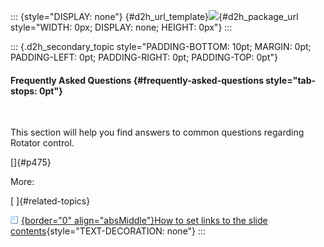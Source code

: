 ::: {style="DISPLAY: none"}
[](ms-xhelp:///?Id=d2h_url_template){#d2h_url_template}![](!package_url!){#d2h_package_url style="WIDTH: 0px; DISPLAY: none; HEIGHT: 0px"}
:::

::: {.d2h_secondary_topic style="PADDING-BOTTOM: 10pt; MARGIN: 0pt; PADDING-LEFT: 0pt; PADDING-RIGHT: 0pt; PADDING-TOP: 0pt"}
#### Frequently Asked Questions {#frequently-asked-questions style="tab-stops: 0pt"}

 

This section will help you find answers to common questions regarding Rotator control.

[]{#p475} 

More:

[ ]{#related-topics}

[![](button.gif){border="0" align="absMiddle"}How to set links to the slide contents](ms-xhelp:///?Id=ffee4f08-16d4-41e6-b9ef-a49723dedb25){style="TEXT-DECORATION: none"}
:::
